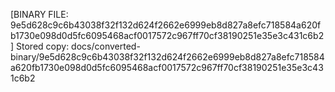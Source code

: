 [BINARY FILE: 9e5d628c9c6b43038f32f132d624f2662e6999eb8d827a8efc718584a620fb1730e098d0d5fc6095468acf0017572c967ff70cf38190251e35e3c431c6b2]
Stored copy: docs/converted-binary/9e5d628c9c6b43038f32f132d624f2662e6999eb8d827a8efc718584a620fb1730e098d0d5fc6095468acf0017572c967ff70cf38190251e35e3c431c6b2
